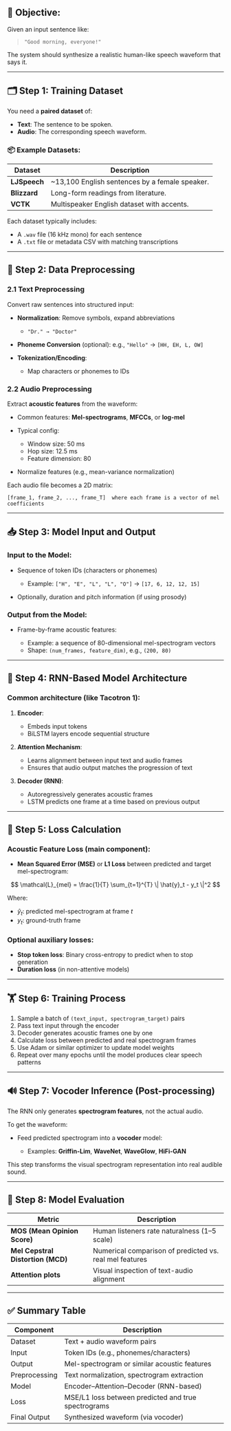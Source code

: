 ## 🎯 Objective:

Given an input sentence like:

> `"Good morning, everyone!"`

The system should synthesize a realistic human-like speech waveform that says it.

---

## 🗂️ Step 1: Training Dataset

You need a **paired dataset** of:

* **Text**: The sentence to be spoken.
* **Audio**: The corresponding speech waveform.

### 📦 Example Datasets:

| Dataset      | Description                                     |
| ------------ | ----------------------------------------------- |
| **LJSpeech** | \~13,100 English sentences by a female speaker. |
| **Blizzard** | Long-form readings from literature.             |
| **VCTK**     | Multispeaker English dataset with accents.      |

Each dataset typically includes:

* A `.wav` file (16 kHz mono) for each sentence
* A `.txt` file or metadata CSV with matching transcriptions

---

## 🧹 Step 2: Data Preprocessing

### 2.1 Text Preprocessing

Convert raw sentences into structured input:

* **Normalization**: Remove symbols, expand abbreviations

  * `"Dr." → "Doctor"`
* **Phoneme Conversion** (optional): e.g., `"Hello"` → `[HH, EH, L, OW]`
* **Tokenization/Encoding**:

  * Map characters or phonemes to IDs

### 2.2 Audio Preprocessing

Extract **acoustic features** from the waveform:

* Common features: **Mel-spectrograms**, **MFCCs**, or **log-mel**
* Typical config:

  * Window size: 50 ms
  * Hop size: 12.5 ms
  * Feature dimension: 80
* Normalize features (e.g., mean-variance normalization)

Each audio file becomes a 2D matrix:

```
[frame_1, frame_2, ..., frame_T]  where each frame is a vector of mel coefficients
```

---

## 📥 Step 3: Model Input and Output

### Input to the Model:

* Sequence of token IDs (characters or phonemes)

  * Example: `["H", "E", "L", "L", "O"]` → `[17, 6, 12, 12, 15]`
* Optionally, duration and pitch information (if using prosody)

### Output from the Model:

* Frame-by-frame acoustic features:

  * Example: a sequence of 80-dimensional mel-spectrogram vectors
  * Shape: `(num_frames, feature_dim)`, e.g., `(200, 80)`

---

## 🧠 Step 4: RNN-Based Model Architecture

### Common architecture (like Tacotron 1):

1. **Encoder**:

   * Embeds input tokens
   * BiLSTM layers encode sequential structure

2. **Attention Mechanism**:

   * Learns alignment between input text and audio frames
   * Ensures that audio output matches the progression of text

3. **Decoder (RNN)**:

   * Autoregressively generates acoustic frames
   * LSTM predicts one frame at a time based on previous output

---

## 🧮 Step 5: Loss Calculation

### Acoustic Feature Loss (main component):

* **Mean Squared Error (MSE)** or **L1 Loss** between predicted and target mel-spectrogram:

$$
\mathcal{L}_{mel} = \frac{1}{T} \sum_{t=1}^{T} \| \hat{y}_t - y_t \|^2
$$

Where:

* $\hat{y}_t$: predicted mel-spectrogram at frame $t$
* $y_t$: ground-truth frame

### Optional auxiliary losses:

* **Stop token loss**: Binary cross-entropy to predict when to stop generation
* **Duration loss** (in non-attentive models)

---

## 🏋️ Step 6: Training Process

1. Sample a batch of `(text_input, spectrogram_target)` pairs
2. Pass text input through the encoder
3. Decoder generates acoustic frames one by one
4. Calculate loss between predicted and real spectrogram frames
5. Use Adam or similar optimizer to update model weights
6. Repeat over many epochs until the model produces clear speech patterns

---

## 🔊 Step 7: Vocoder Inference (Post-processing)

The RNN only generates **spectrogram features**, not the actual audio.

To get the waveform:

* Feed predicted spectrogram into a **vocoder** model:

  * Examples: **Griffin-Lim**, **WaveNet**, **WaveGlow**, **HiFi-GAN**

This step transforms the visual spectrogram representation into real audible sound.

---

## 🧪 Step 8: Model Evaluation

| Metric                            | Description                                             |
| --------------------------------- | ------------------------------------------------------- |
| **MOS (Mean Opinion Score)**      | Human listeners rate naturalness (1–5 scale)            |
| **Mel Cepstral Distortion (MCD)** | Numerical comparison of predicted vs. real mel features |
| **Attention plots**               | Visual inspection of text-audio alignment               |

---

## ✅ Summary Table

| Component     | Description                                         |
| ------------- | --------------------------------------------------- |
| Dataset       | Text + audio waveform pairs                         |
| Input         | Token IDs (e.g., phonemes/characters)               |
| Output        | Mel-spectrogram or similar acoustic features        |
| Preprocessing | Text normalization, spectrogram extraction          |
| Model         | Encoder–Attention–Decoder (RNN-based)               |
| Loss          | MSE/L1 loss between predicted and true spectrograms |
| Final Output  | Synthesized waveform (via vocoder)                  |
